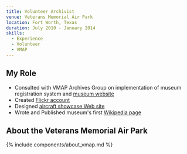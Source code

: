 ```yaml
---
title: Volunteer Archivist
venue: Veterans Memorial Air Park
location: Fort Worth, Texas
duration: July 2010 - January 2014
skills:
  - Experience
  - Volunteer
  - VMAP
---
```


My Role
-------

* Consulted with VMAP Archives Group on implementation of museum registration system and [museum website](https://www.fortworthaviationmuseum.com/)
* Created [Flickr account](http://www.flickr.com/photos/veteransmemorialairpark/)
* Designed [aircraft showcase Web site](http://vmapaircraft.weebly.com/)
* Wrote and Published museum's first [Wikipedia page](https://en.wikipedia.org/wiki/Fort_Worth_Aviation_Museum)


About the Veterans Memorial Air Park
----------

{% include components/about_vmap.md %}
